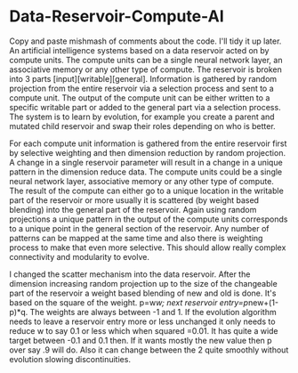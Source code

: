# Data-Reservoir-Compute-AI
Copy and paste mishmash of comments about the code.  I'll tidy it up later.
An artificial intelligence systems based on a data reservoir acted on by compute units.  The compute units can be a single neural network layer, an associative memory or any other type of compute.  The reservoir is broken into 3 parts 
[input][writable][general].
Information is gathered by random projection from the entire reservoir via a selection process and sent to a compute unit.  The output of the compute unit can be either written to a specific writable part or added to the general part via a selection process.  The system is to learn by evolution, for example you create a parent and mutated child reservoir and swap their roles depending on who is better.


For each compute unit information is gathered from the entire reservoir first by selective weighting and then dimension reduction by random projection. A change in a single reservoir parameter will result in a change in a unique pattern in the dimension reduce data.  The compute units could be a single neural network layer, associative memory or any other type of compute.   The result of the compute can either go to a unique location in the writable part of the reservoir or more usually it is scattered (by weight based blending) into the general part of the reservoir.  Again using random projections a unique pattern in the output of the compute units corresponds to a unique point in the general section of the reservoir.  Any number of patterns can be mapped at the same time and also there is weighting process to make that even more selective.  This should allow really complex connectivity and modularity to evolve.

I changed the scatter mechanism into the data reservoir.  After the dimension increasing random projection up to the size of the changeable part of the reservoir a weight based blending of new and old is done.  It's based on the square of the weight.  p=w*w;  next reservoir entry=p*new+(1-p)*q.
The weights are always between -1 and 1.  If the evolution algorithm needs to leave a reservoir entry more or less unchanged it only needs to reduce w to say 0.1 or less which when squared =0.01.  It has quite a wide target between -0.1 and 0.1 then.  If it wants mostly the new value then p over say .9 will do.
Also it can change between the 2 quite smoothly without evolution slowing discontinuities.  
